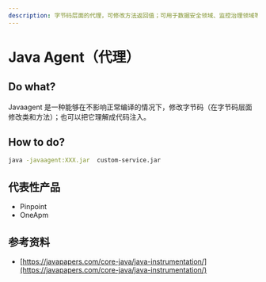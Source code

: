 ```yaml
---
description: 字节码层面的代理，可修改方法返回值；可用于数据安全领域、监控治理领域等。
---
```


# Java Agent（代理）

## Do what?

Javaagent 是一种能够在不影响正常编译的情况下，修改字节码（在字节码层面修改类和方法）；也可以把它理解成代码注入。

## How to do?

```bash
java -javaagent:XXX.jar  custom-service.jar
```

## 代表性产品

* Pinpoint
* OneApm

## 参考资料

* [https://javapapers.com/core-java/java-instrumentation/](https://javapapers.com/core-java/java-instrumentation/)

